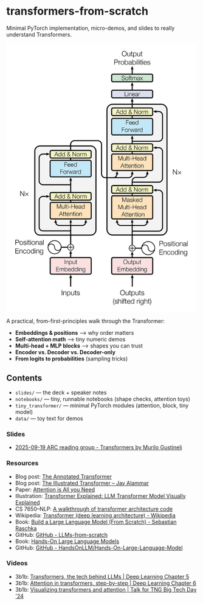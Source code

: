 # transformers-from-scratch
Minimal PyTorch implementation, micro-demos, and slides to really understand Transformers.

<img src="./images/transformer-architecture.png" alt="transformer" width="500"/>

A practical, from-first-principles walk through the Transformer:
- **Embeddings & positions** --> why order matters
- **Self-attention math** --> tiny numeric demos
- **Multi-head + MLP blocks** --> shapes you can trust
- **Encoder vs. Decoder vs. Decoder-only**
- **From logits to probabilities** (sampling tricks)

## Contents
- `slides/` — the deck + speaker notes
- `notebooks/` — tiny, runnable notebooks (shape checks, attention toys)
- `tiny_transformer/` — minimal PyTorch modules (attention, block, tiny model)
- `data/` — toy text for demos
<!-- - `refs/` — links and reading -->


### Slides
- [2025-09-19 ARC reading group - Transformers by Murilo Gustineli](https://docs.google.com/presentation/d/1dvBlzhWdesJjfBf927McMLGC-5QeyEdZnbk9So2qxKc/edit?usp=sharing)

### Resources 
- Blog post: [The Annotated Transformer](https://nlp.seas.harvard.edu/annotated-transformer/)
- Blog post: [The Illustrated Transformer – Jay Alammar ](https://jalammar.github.io/illustrated-transformer/)
- Paper: [Attention is All you Need](https://proceedings.neurips.cc/paper_files/paper/2017/file/3f5ee243547dee91fbd053c1c4a845aa-Paper.pdf)
- Illustration: [Transformer Explained: LLM Transformer Model Visually Explained](https://poloclub.github.io/transformer-explainer/)
- CS 7650–NLP: [A walkthrough of transformer architecture code](https://github.com/markriedl/transformer-walkthrough)
- Wikipedia: [Transformer (deep learning architecture) - Wikipedia](https://en.wikipedia.org/wiki/Transformer_(deep_learning_architecture))
- Book: [Build a Large Language Model (From Scratch) - Sebastian Raschka](https://www.manning.com/books/build-a-large-language-model-from-scratch)
- GitHub: [GitHub - LLMs-from-scratch](https://github.com/rasbt/LLMs-from-scratch)
- Book: [Hands-On Large Language Models](https://www.llm-book.com/)
- GitHub: [GitHub - HandsOnLLM/Hands-On-Large-Language-Model](https://github.com/HandsOnLLM/Hands-On-Large-Language-Models)

### Videos
- 3b1b: [Transformers, the tech behind LLMs | Deep Learning Chapter 5](https://www.youtube.com/watch?v=wjZofJX0v4M)
- 3b1b: [Attention in transformers, step-by-step | Deep Learning Chapter 6](https://www.youtube.com/watch?v=eMlx5fFNoYc)
- 3b1b: [Visualizing transformers and attention | Talk for TNG Big Tech Day '24](https://www.youtube.com/watch?v=KJtZARuO3JY)
